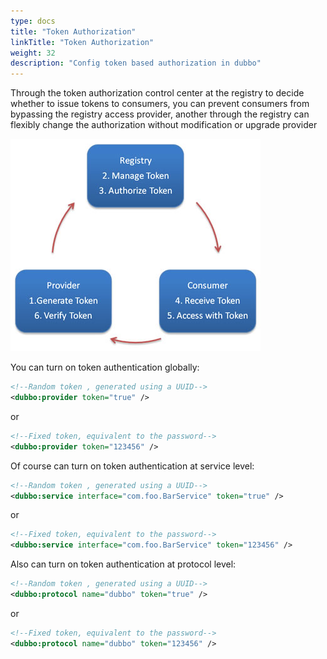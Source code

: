 ```yaml
---
type: docs
title: "Token Authorization"
linkTitle: "Token Authorization"
weight: 32
description: "Config token based authorization in dubbo"
---
```


Through the token authorization control center at the registry to decide whether to issue tokens to consumers, you can prevent consumers from bypassing the registry access provider, another through the registry can flexibly change the authorization without modification or upgrade provider


![/user-guide/images/dubbo-token.jpg](/imgs/user/dubbo-token.jpg)

You can turn on token authentication globally:

```xml
<!--Random token , generated using a UUID-->
<dubbo:provider token="true" />
```
or

```xml
<!--Fixed token, equivalent to the password-->
<dubbo:provider token="123456" />
```

Of course can turn on token authentication at service level:

```xml
<!--Random token , generated using a UUID-->
<dubbo:service interface="com.foo.BarService" token="true" />
```
or

```xml
<!--Fixed token, equivalent to the password-->
<dubbo:service interface="com.foo.BarService" token="123456" />
```

Also can turn on token authentication at protocol level:

```xml
<!--Random token , generated using a UUID-->
<dubbo:protocol name="dubbo" token="true" />
```
or

```xml
<!--Fixed token, equivalent to the password-->
<dubbo:protocol name="dubbo" token="123456" />
```
